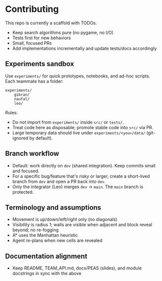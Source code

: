 # Contributing

This repo is currently a scaffold with TODOs.

- Keep search algorithms pure (no pygame, no I/O)
- Tests first for new behaviors
- Small, focused PRs
- Add implementations incrementally and update tests/docs accordingly

## Experiments sandbox

Use `experiments/` for quick prototypes, notebooks, and ad-hoc scripts. Each teammate has a folder:

```
experiments/
	gibran/
	naufal/
	leo/
```

Rules:
- Do not import from `experiments/` inside `src/` or `tests/`.
- Treat code here as disposable; promote stable code into `src/` via PR.
- Large temporary data should live under `experiments/<you>/data/` (git-ignored by default).

## Branch workflow
- Default: work directly on `dev` (shared integration). Keep commits small and focused.
- For a specific bug/feature that's risky or larger, create a short-lived branch from `dev` and open a PR back into `dev`.
- Only the integrator (Leo) merges `dev` → `main`. The `main` branch is protected.

## Terminology and assumptions
- Movement is up/down/left/right only (no diagonals)
- Visibility is radius 1; walls are visible when adjacent and block reveal beyond; no re-fogging
- A* uses the Manhattan heuristic
- Agent re-plans when new cells are revealed

## Documentation alignment
- Keep README, TEAM_API.md, docs/PEAS (slides), and module docstrings in sync with the above
